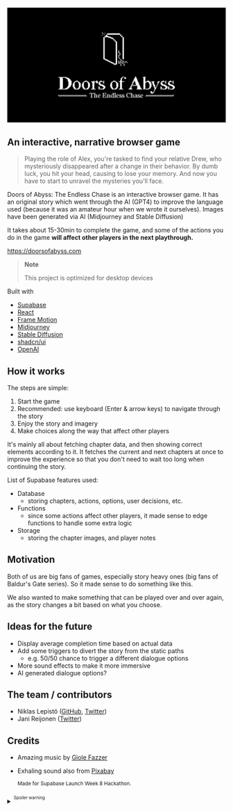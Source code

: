 
![Doors of Abyss: The Endless Chase](https://github.com/laznic/doors-of-abyss/blob/main/public/share-image.png)

## An interactive, narrative browser game

> Playing the role of Alex, you're tasked to find your relative Drew, who mysteriously disappeared after a change in their behavior. By dumb luck, you hit your head, causing to lose your memory. And now you have to start to unravel the mysteries you'll face.

Doors of Abyss: The Endless Chase is an interactive browser game. It has an original story which went through the AI (GPT4) to improve the language used (because it was an amateur hour when we wrote it ourselves). Images have been generated via AI (Midjourney and Stable Diffusion)

It takes about 15-30min to complete the game, and some of the actions you do in the game **will affect other players in the next playthrough.**

https://doorsofabyss.com

> **Note**
>
> This project is optimized for desktop devices

Built with
- [Supabase](https://supabase.com)
- [React](https://reactjs.org/)
- [Frame Motion](https://www.framer.com/motion)
- [Midjourney](https://www.midjourney.com/home)
- [Stable Diffusion](https://stability.ai/stable-diffusion)
- [shadcn/ui](https://ui.shadcn.com/)
- [OpenAI](https://openai.com/)

## How it works

The steps are simple:
1. Start the game
2. Recommended: use keyboard (Enter & arrow keys) to navigate through the story
3. Enjoy the story and imagery
4. Make choices along the way that affect other players

It's mainly all about fetching chapter data, and then showing correct elements according to it.
It fetches the current and next chapters at once to improve the experience so that you don't need to wait too long when continuing the story.

List of Supabase features used:
- Database
  - storing chapters, actions, options, user decisions, etc.
- Functions
  - since some actions affect other players, it made sense to edge functions to handle some extra logic
- Storage
  - storing the chapter images, and player notes

## Motivation

Both of us are big fans of games, especially story heavy ones (big fans of Baldur's Gate series). So it made sense to do something like this.

We also wanted to make something that can be played over and over again, as the story changes a bit based on what you choose. 


## Ideas for the future

- Display average completion time based on actual data
- Add some triggers to divert the story from the static paths 
  - e.g. 50/50 chance to trigger a different dialogue options
- More sound effects to make it more immersive
- AI generated dialogue options? 

## The team / contributors
- Niklas Lepistö ([GitHub](https://github.com/laznic), [Twitter](https://twitter.com/laznic))
- Jani Reijonen ([Twitter](https://twitter.com/janireijonen))

## Credits
- Amazing music by [Giole Fazzer](https://pixabay.com/users/gioelefazzer)
- Exhaling sound also from [Pixabay](https://pixabay.com)

  <sup>Made for Supabase Launch Week 8 Hackathon.</sup> 

<details>
  <summary>
    <sup><sup>
    Spoiler warning
    </sup></sup>
  </summary>
  
 <sup><sup>Also, if you didn't notice while playing: the story is made to loop, resulting in the "The Endless Chase."</sup></sup>
</details>
